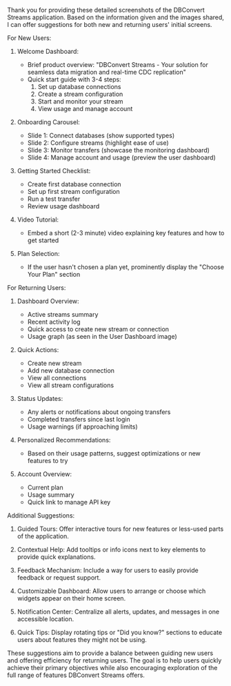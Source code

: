 Thank you for providing these detailed screenshots of the DBConvert Streams application. Based on the information given and the images shared, I can offer suggestions for both new and returning users' initial screens.

For New Users:

1. Welcome Dashboard:
   - Brief product overview: "DBConvert Streams - Your solution for seamless data migration and real-time CDC replication"
   - Quick start guide with 3-4 steps:
     1. Set up database connections
     2. Create a stream configuration
     3. Start and monitor your stream
     4. View usage and manage account

2. Onboarding Carousel:
   - Slide 1: Connect databases (show supported types)
   - Slide 2: Configure streams (highlight ease of use)
   - Slide 3: Monitor transfers (showcase the monitoring dashboard)
   - Slide 4: Manage account and usage (preview the user dashboard)

3. Getting Started Checklist:
   - Create first database connection
   - Set up first stream configuration
   - Run a test transfer
   - Review usage dashboard

4. Video Tutorial:
   - Embed a short (2-3 minute) video explaining key features and how to get started

5. Plan Selection:
   - If the user hasn't chosen a plan yet, prominently display the "Choose Your Plan" section

For Returning Users:

1. Dashboard Overview:
   - Active streams summary
   - Recent activity log
   - Quick access to create new stream or connection
   - Usage graph (as seen in the User Dashboard image)

2. Quick Actions:
   - Create new stream
   - Add new database connection
   - View all connections
   - View all stream configurations

3. Status Updates:
   - Any alerts or notifications about ongoing transfers
   - Completed transfers since last login
   - Usage warnings (if approaching limits)

4. Personalized Recommendations:
   - Based on their usage patterns, suggest optimizations or new features to try

5. Account Overview:
   - Current plan
   - Usage summary
   - Quick link to manage API key

Additional Suggestions:

1. Guided Tours: Offer interactive tours for new features or less-used parts of the application.

2. Contextual Help: Add tooltips or info icons next to key elements to provide quick explanations.

3. Feedback Mechanism: Include a way for users to easily provide feedback or request support.

4. Customizable Dashboard: Allow users to arrange or choose which widgets appear on their home screen.

5. Notification Center: Centralize all alerts, updates, and messages in one accessible location.

6. Quick Tips: Display rotating tips or "Did you know?" sections to educate users about features they might not be using.

These suggestions aim to provide a balance between guiding new users and offering efficiency for returning users. The goal is to help users quickly achieve their primary objectives while also encouraging exploration of the full range of features DBConvert Streams offers.
